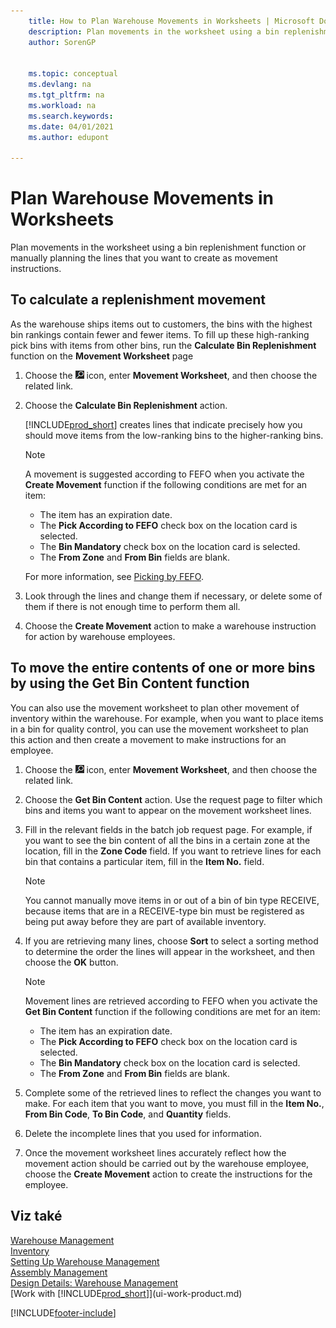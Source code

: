 ```yaml
---
    title: How to Plan Warehouse Movements in Worksheets | Microsoft Docs
    description: Plan movements in the worksheet using a bin replenishment function or manually planning the lines that you want to create as movement instructions.
    author: SorenGP

    
    ms.topic: conceptual
    ms.devlang: na
    ms.tgt_pltfrm: na
    ms.workload: na
    ms.search.keywords:
    ms.date: 04/01/2021
    ms.author: edupont

---
```

# Plan Warehouse Movements in Worksheets
Plan movements in the worksheet using a bin replenishment function or manually planning the lines that you want to create as movement instructions.

## To calculate a replenishment movement
As the warehouse ships items out to customers, the bins with the highest bin rankings contain fewer and fewer items. To fill up these high-ranking pick bins with items from other bins, run the **Calculate Bin Replenishment** function on the **Movement Worksheet** page

1. Choose the ![Lightbulb that opens the Tell Me feature.](media/ui-search/search_small.png "Tell me what you want to do") icon, enter **Movement Worksheet**, and then choose the related link.
2. Choose the **Calculate Bin Replenishment** action.

   [!INCLUDE[prod_short](includes/prod_short.md)] creates lines that indicate precisely how you should move items from the low-ranking bins to the higher-ranking bins.

   > [!NOTE]  
   > A movement is suggested according to FEFO when you activate the **Create Movement** function if the following conditions are met for an item:
   >
   > - The item has an expiration date.
   > - The **Pick According to FEFO** check box on the location card is selected.
   > - The **Bin Mandatory** check box on the location card is selected.
   > - The **From Zone** and **From Bin** fields are blank.

   For more information, see [Picking by FEFO](warehouse-picking-by-fefo.md).

3. Look through the lines and change them if necessary, or delete some of them if there is not enough time to perform them all.
4. Choose the **Create Movement** action to make a warehouse instruction for action by warehouse employees.

## To move the entire contents of one or more bins by using the Get Bin Content function
You can also use the movement worksheet to plan other movement of inventory within the warehouse. For example, when you want to place items in a bin for quality control, you can use the movement worksheet to plan this action and then create a movement to make instructions for an employee.

1. Choose the ![Lightbulb that opens the Tell Me feature.](media/ui-search/search_small.png "Tell me what you want to do") icon, enter **Movement Worksheet**, and then choose the related link.
2. Choose the **Get Bin Content** action. Use the request page to filter which bins and items you want to appear on the movement worksheet lines.
3. Fill in the relevant fields in the batch job request page. For example, if you want to see the bin content of all the bins in a certain zone at the location, fill in the **Zone Code** field. If you want to retrieve lines for each bin that contains a particular item, fill in the **Item No.** field.

   > [!NOTE]  
   > You cannot manually move items in or out of a bin of bin type RECEIVE, because items that are in a RECEIVE-type bin must be registered as being put away before they are part of available inventory.

4. If you are retrieving many lines, choose **Sort** to select a sorting method to determine the order the lines will appear in the worksheet, and then choose the **OK** button.

   > [!NOTE]  
   > Movement lines are retrieved according to FEFO when you activate the **Get Bin Content** function if the following conditions are met for an item:
   >
   > - The item has an expiration date.
   > - The **Pick According to FEFO** check box on the location card is selected.
   > - The **Bin Mandatory** check box on the location card is selected.
   > - The **From Zone** and **From Bin** fields are blank.

5. Complete some of the retrieved lines to reflect the changes you want to make. For each item that you want to move, you must fill in the **Item No.**, **From Bin Code**, **To Bin Code**, and **Quantity** fields.
6. Delete the incomplete lines that you used for information.
7. Once the movement worksheet lines accurately reflect how the movement action should be carried out by the warehouse employee, choose the **Create Movement** action to create the instructions for the employee.

## Viz také
[Warehouse Management](warehouse-manage-warehouse.md)  
[Inventory](inventory-manage-inventory.md)  
[Setting Up Warehouse Management](warehouse-setup-warehouse.md)     
[Assembly Management](assembly-assemble-items.md)    
[Design Details: Warehouse Management](design-details-warehouse-management.md)  
[Work with [!INCLUDE[prod_short](includes/prod_short.md)]](ui-work-product.md)


[!INCLUDE[footer-include](includes/footer-banner.md)]